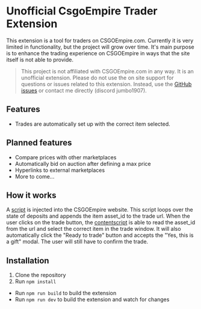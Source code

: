 # Unofficial CsgoEmpire Trader Extension

This extension is a tool for traders on CSGOEmpire.com. Currently it is very limited in functionality, but the project will grow over time. It's main purpose is to enhance the trading experience on CSGOEmpire in ways that the site itself is not able to provide.

> This project is not affiliated with CSGOEmpire.com in any way. It is an unofficial extension. Please do not use the on site support for questions or issues related to this extension. Instead, use the [GitHub issues](https://github.com/jumbo1907/CsgoEmpire-Trader-Extension/issues) or contact me directly (discord jumbo1907).

## Features

- Trades are automatically set up with the correct item selected.

## Planned features

- Compare prices with other marketplaces
- Automatically bid on auction after defining a max price
- Hyperlinks to external marketplaces
- More to come...

## How it works

A [script](https://github.com/jumbo1907/CsgoEmpire-Trader-Extension/blob/main/public/inject/csgoempire-inject.js) is injected into the CSGOEmpire website. This script loops over the state of deposits and appends the item asset_id to the trade url. When the user clicks on the trade button, the [contentscript](https://github.com/jumbo1907/CsgoEmpire-Trader-Extension/blob/main/src/contentScript/steam.ts) is able to read the asset_id from the url and select the correct item in the trade window. It will also automatically click the "Ready to trade" button and accepts the "Yes, this is a gift" modal. The user will still have to confirm the trade.

## Installation

1. Clone the repository
2. Run `npm install`

- Run `npm run build` to build the extension
- Run `npm run dev` to build the extension and watch for changes
